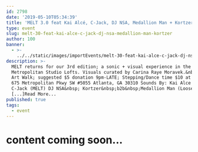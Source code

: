 ```yaml
---
id: 2798
date: '2019-05-10T05:34:39'
title: 'MELT 3.0 feat Kai Alcé, C-Jack, DJ NSA, Medallion Man + Kortzer - Loose Lips'
type: event
slug: melt-30-feat-kai-alce-c-jack-dj-nsa-medallion-man-kortzer
author: 100
banner:
  - >-
    ../../static/images/importEvents/melt-30-feat-kai-alce-c-jack-dj-nsa-medallion-man-kortzer/image2798.jpeg
description: >-
  MELT returns for our 3rd edition; a sonic + visual experience in the
  Metropolitan Studio Lofts. Visuals curated by Carina Raye Moravek.&nbsp; 7-9pm
  Art Walk; suggested $5 donation 9pm-LATE; Stepping/Dance time $10 at the door
  675 Metropolitan Pkwy SW #5055 Atlanta, GA 30310 Sounds By: Kai Alce (NDATL)
  C-Jack (MELT) DJ NSA&nbsp; Kortzer&nbsp;b2b&nbsp;Medallion Man (Loose
  [...]Read More...
published: true
tags:
  - event
---
```

content coming soon...
======================